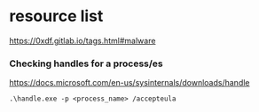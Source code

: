# resource list

https://0xdf.gitlab.io/tags.html#malware

### Checking handles for a process/es
https://docs.microsoft.com/en-us/sysinternals/downloads/handle

```
.\handle.exe -p <process_name> /accepteula
```
